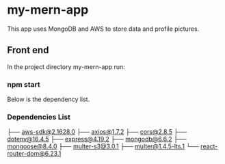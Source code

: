# my-mern-app
This app uses MongoDB and AWS to store data and profile pictures.

## Front end
In the project directory my-mern-app run:
### npm start
Below is the dependency list.
### Dependencies List
├── aws-sdk@2.1628.0
├── axios@1.7.2
├── cors@2.8.5
├── dotenv@16.4.5
├── express@4.19.2
├── mongodb@6.6.2
├── mongoose@8.4.0
├── multer-s3@3.0.1
├── multer@1.4.5-lts.1
└── react-router-dom@6.23.1